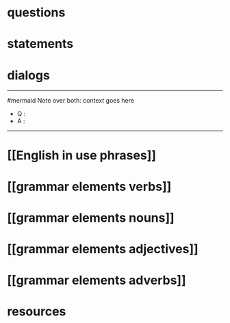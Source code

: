 # questions

# statements

# dialogs


--- 

#mermaid 
Note over both: context goes here
- Q : 
- A : 

---


# [[English in use phrases]]

# [[grammar elements verbs]]

# [[grammar elements nouns]]

# [[grammar elements adjectives]]

# [[grammar elements adverbs]]

# resources
